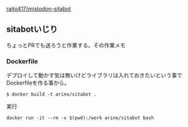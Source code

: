 [raito417/mistodon-sitabot](https://github.com/raito417/mistodon-sitabot)

## sitabotいじり

ちょっとPRでも送ろうと作業する。その作業メモ

### Dockerfile

デプロイして動かす気は無いけどライブラリは入れておきたいという事でDockerfileを作る事から。

```
$ docker build -t arino/sitabot .
```

実行

```
docker run -it --rm -v $(pwd):/work arino/sitabot bash
```